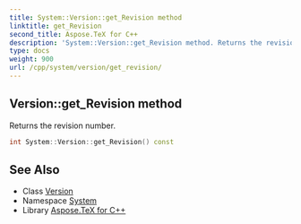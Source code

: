 ```yaml
---
title: System::Version::get_Revision method
linktitle: get_Revision
second_title: Aspose.TeX for C++
description: 'System::Version::get_Revision method. Returns the revision number in C++.'
type: docs
weight: 900
url: /cpp/system/version/get_revision/
---
```

## Version::get_Revision method


Returns the revision number.

```cpp
int System::Version::get_Revision() const
```

## See Also

* Class [Version](../)
* Namespace [System](../../)
* Library [Aspose.TeX for C++](../../../)
